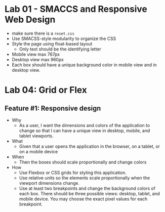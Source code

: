 # Lab 01 - SMACCS and Responsive Web Design

- make sure there is a `reset.css`
- Use SMACSS-style modularity to organize the CSS
- Style the page using float-based layout
    - Only text should be the identifying letter
- Mobile view max 767px
- Desktop view max 960px
- Each box should have a unique background color in mobile view and in desktop view.

# Lab 04: Grid or Flex

## Feature #1: Responsive design
- Why
    - As a user, I want the dimensions and colors of the application to change so that I can have a unique view in desktop, mobile, and tablet viewports.
- What
    - Given that a user opens the application in the browser, on a tablet, or on a mobile device
- When
    - Then the boxes should scale proportionally and change colors
- How
    - Use Flexbox or CSS grids for styling this application.
    - Use relative units so the elements scale proportionally when the viewport dimensions change.
    - Use at least two breakpoints and change the background colors of each box. There should be three possible views: desktop, tablet, and mobile device. You may choose the exact pixel values for each breakpoint.